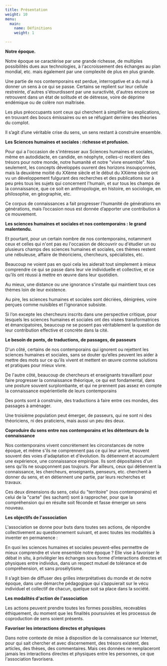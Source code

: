 ```yaml
---
title: Présentation
weight: 10
menu:
  main:
    name: Définitions
    weight: 1

---
```

**Notre époque.**

Notre époque se caractérise par une grande richesse, de multiples possibilités dues aux technologies, à l'accroissement des échanges au plan mondial, etc. mais également par une complexité de plus en plus grande.

Une partie de nos contemporains est perdue, interrogative et a du mal à donner un sens à ce qui se passe. Certains se replient sur leur cellule restreinte, d'autres s'étourdissent par une suractivité, d'autres encore se retrouvent dans un état de solitude et de détresse, voire de déprime endémique ou de colère non maîtrisée.

Les plus préoccupants sont ceux qui cherchent à simplifier les explications, en trouvant des boucs émissaires ou en se réfugiant derrière des théories du complot.

Il s’agit d’une véritable crise du sens, un sens restant à construire ensemble.

**Les Sciences humaines et sociales : richesse et profusion.**

Pour qui a l'occasion de s'intéresser aux Sciences humaines et sociales, même en autodidacte, en candide, en néophyte, celles-ci recèlent des trésors pour notre monde, notre humanité et notre "vivre ensemble". Non seulement, les concepts développés ouvrent des horizons insoupçonnés, mais la deuxième moitié du XXème siècle et le début du XXième siècle ont vu un développement fulgurant des recherches et des publications sur à peu près tous les sujets qui concernent l'humain, et sur tous les champs de la connaissance, que ce soit en anthropologie, en histoire, en sociologie, en philosophie, en géographie, etc.

Ce corpus de connaissances a fait progresser l'humanité de générations en générations, mais l’occasion nous est donnée d’apporter une contribution à ce mouvement.

**Les sciences humaines et sociales et nos contemporains : le grand malentendu.**

Et pourtant, pour un certain nombre de nos contemporains, notamment ceux et celles qui n'ont pas eu l'occasion de découvrir ou d'étudier un ou plusieurs champs des sciences humaines et sociales, ces thèmes restent une nébuleuse, affaire de théoriciens, chercheurs, spécialistes, etc.

Beaucoup ne voient pas en quoi cela les aiderait tout simplement à mieux comprendre ce qui se passe dans leur vie individuelle et collective, et ce qu’ils ont réussi à mettre en œuvre dans leur quotidien.

Au mieux, une distance ou une ignorance s'installe qui maintient tous ces thèmes loin de leur existence.

Au pire, les sciences humaines et sociales sont décriées, dénigrées, voire perçues comme nuisibles et l'ignorance subsiste.

Si l’on excepte les chercheurs inscrits dans une perspective critique, pour lesquels les sciences humaines et sociales ont des visées transformatrices et émancipatoires, beaucoup ne se posent pas véritablement la question de leur contribution effective et concrète dans la cité.

**Le besoin de ponts, de traductions, de passages, de passeurs**

D'un côté, certains de nos contemporains qui ignorent ou rejettent les sciences humaines et sociales, sans se douter qu’elles peuvent les aider à mettre des mots sur ce qu’ils vivent et mettent en œuvre comme solutions et pratiques pour mieux vivre.

De l'autre côté, beaucoup de chercheurs et enseignants travaillant pour faire progresser la connaissance théorique, ce qui est fondamental, dans une posture souvent surplombante, et qui ne prennent pas assez en compte la connaissance expérientielle de leurs contemporains

Des ponts sont à construire, des traductions à faire entre ces mondes, des passages à aménager.

Une troisième population peut émerger, de passeurs, qui ne sont ni des théoriciens, ni des praticiens, mais aussi un peu des deux.

**Coproduire du sens entre nos contemporains et les détenteurs de la connaissance**

Nos contemporains vivent concrètement les circonstances de notre époque, et même s'ils ne comprennent pas ce qui leur arrive, trouvent souvent des voies d'adaptation et d'évolution. Ils détiennent et accumulent une expérience, une connaissance empirique. Ils sont dépositaires d'un sens qu'ils ne soupçonnent pas toujours. Par ailleurs, ceux qui détiennent la connaissance, les chercheurs, enseignants, penseurs, etc. cherchent à donner du sens, et en détiennent une partie, par leurs recherches et travaux.

Ces deux dimensions du sens, celui du "territoire" (nos contemporains) et celui de la "carte" (les sachant) sont à rapprocher, pour que la compréhension qui en résulte soit féconde et fasse émerger un sens nouveau.

**Les objectifs de l'association**

L'association se donne pour buts dans toutes ses actions, de répondre collectivement au questionnement suivant, et avec toutes les modalités à inventer en permanence :

En quoi les sciences humaines et sociales peuvent-elles permettre de mieux comprendre et vivre ensemble notre époque ? Elle vise à favoriser le débat in situ, à privilégier les échanges sous forme d’interactions directes et physiques entre individus, dans un respect mutuel de tolérance et de compréhension, et sans prosélytisme.

Il s’agit bien de diffuser des grilles interprétatives du monde et de notre époque, dans une démarche pédagogique qui s’appuierait sur le vécu individuel et collectif de chacun, quelque soit sa place dans la société.

**Les modalités d'action de l'association**

Les actions peuvent prendre toutes les formes possibles, recevables éthiquement, du moment que les finalités poursuivies et les processus de coproduction de sens soient présents.

**Favoriser les interactions directes et physiques**

Dans notre contexte de mise à disposition de la connaissance sur Internet, pour qui sait chercher et avec discernement, des trésors existent, des articles, des thèses, des commentaires. Mais ces données ne remplaceront jamais les interactions directes et physiques entre les personnes, ce que l'association favorisera.